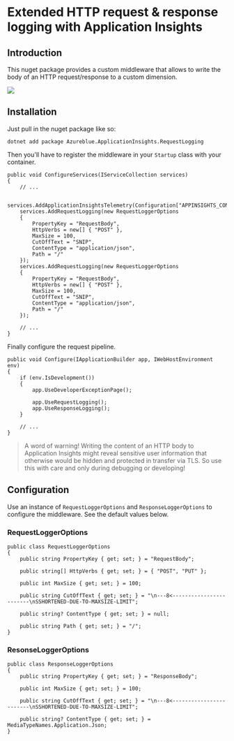 # Extended HTTP request & response logging with Application Insights

## Introduction 

This nuget package provides a custom middleware that allows to write the body of an HTTP request/response to a custom dimension. 

![](https://i.imgur.com/0fxsnKN.png)

## Installation 

Just pull in the nuget package like so: 

```
dotnet add package Azureblue.ApplicationInsights.RequestLogging
```

Then you'll have to register the middleware in your `Startup` class with your container. 

```
public void ConfigureServices(IServiceCollection services)
{
    // ...

    services.AddApplicationInsightsTelemetry(Configuration["APPINSIGHTS_CONNECTIONSTRING"]);
    services.AddRequestLogging(new RequestLoggerOptions
    {
        PropertyKey = "RequestBody",
        HttpVerbs = new[] { "POST" },
        MaxSize = 100,
        CutOffText = "SNIP",
        ContentType = "application/json",
        Path = "/"
    });
    services.AddRequestLogging(new RequestLoggerOptions
    {
        PropertyKey = "RequestBody",
        HttpVerbs = new[] { "POST" },
        MaxSize = 100,
        CutOffText = "SNIP",
        ContentType = "application/json",
        Path = "/"
    });

    // ...
}
```

Finally configure the request pipeline. 

```
public void Configure(IApplicationBuilder app, IWebHostEnvironment env)
{
    if (env.IsDevelopment())
    {
        app.UseDeveloperExceptionPage();
        
        app.UseRequestLogging();
        app.UseResponseLogging();
    }
    
    // ...
}
```

> A word of warning! Writing the content of an HTTP body to Application Insights might reveal sensitive user information that otherwise would be hidden and protected in transfer via TLS. So use this with care and only during debugging or developing!

## Configuration 

Use an instance of `RequestLoggerOptions` and `ResponseLoggerOptions` to configure the middleware. See the default values below. 

### RequestLoggerOptions

```
public class RequestLoggerOptions
{
    public string PropertyKey { get; set; } = "RequestBody";

    public string[] HttpVerbs { get; set; } = { "POST", "PUT" };

    public int MaxSize { get; set; } = 100;

    public string CutOffText { get; set; } = "\n---8<------------------------\nSSHORTENED-DUE-TO-MAXSIZE-LIMIT";

    public string? ContentType { get; set; } = null;

    public string Path { get; set; } = "/";
}
``` 

### ResonseLoggerOptions

```
public class ResponseLoggerOptions
{
    public string PropertyKey { get; set; } = "ResponseBody";

    public int MaxSize { get; set; } = 100;

    public string CutOffText { get; set; } = "\n---8<------------------------\nSSHORTENED-DUE-TO-MAXSIZE-LIMIT";

    public string? ContentType { get; set; } = MediaTypeNames.Application.Json;
}
```
